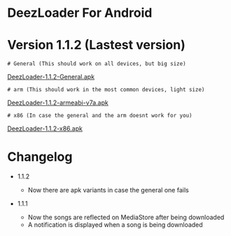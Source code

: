 # DeezLoader For Android 

# Version 1.1.2 (Lastest version)

    # General (This should work on all devices, but big size)
[DeezLoader-1.1.2-General.apk](https://gitlab.com/DT3264/DeezLoader-Android/raw/master/Release/DeezLoader-1.1.2-General-debug.apk)

    # arm (This should work in the most common devices, light size)
[DeezLoader-1.1.2-armeabi-v7a.apk](https://gitlab.com/DT3264/DeezLoader-Android/raw/master/Release/DeezLoader-1.1.2-armeabi-v7a-debug.apk)

    # x86 (In case the general and the arm doesnt work for you)
[DeezLoader-1.1.2-x86.apk](https://gitlab.com/DT3264/DeezLoader-Android/raw/master/Release/DeezLoader-1.1.2-x86-debug.apk)

# Changelog

- 1.1.2
    - Now there are apk variants in case the general one fails

- 1.1.1
    -  Now the songs are reflected on MediaStore after being downloaded
    -  A notification is displayed when a song is being downloaded
